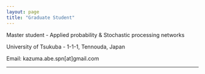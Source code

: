 ```yaml
---
layout: page
title: "Graduate Student"
---
```


Master student - Applied probability & Stochastic processing networks

University of Tsukuba - 1-1-1, Tennouda, Japan

Email: kazuma.abe.spn[at]gmail.com


---

